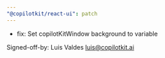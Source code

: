 ```yaml
---
"@copilotkit/react-ui": patch
---
```


- fix: Set copilotKitWindow background to variable

Signed-off-by: Luis Valdes <luis@copilotkit.ai>

